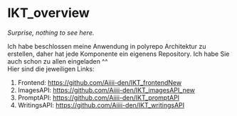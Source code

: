 # IKT_overview

_Surprise, nothing to see here._  

Ich habe beschlossen meine Anwendung in polyrepo Architektur zu erstellen, daher hat jede Komponente ein eigenens Repository. Ich habe Sie auch schon zu allen eingeladen ^^  
Hier sind die jeweiligen Links:
1. Frontend: https://github.com/Aiiii-den/IKT_frontendNew
2. ImagesAPI: https://github.com/Aiiii-den/IKT_imagesAPI_new
3. PromptAPI: https://github.com/Aiiii-den/IKT_promptAPI
4. WritingsAPI: https://github.com/Aiiii-den/IKT_writingsAPI
